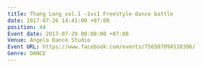 ```yaml
---
title: Thang Long vol.1 -1vs1 Freestyle dance battle
date: 2017-07-26 14:41:00 +07:00
position: 44
Event date: 2017-07-29 00:00:00 +07:00
Venue: Angelo Dance Studio
Event URL: https://www.facebook.com/events/756507094510306/
Genre: DANCE
---
```



